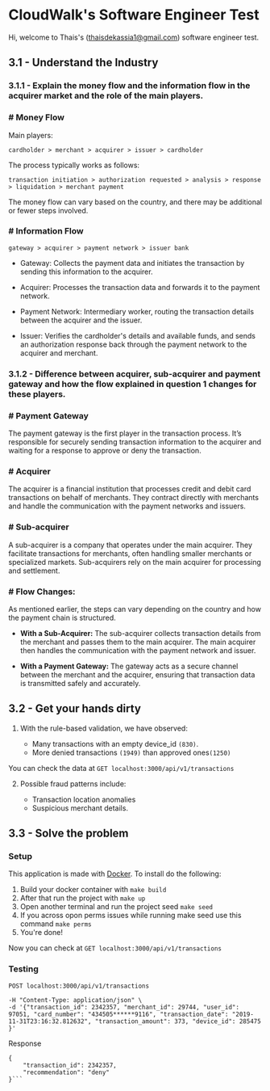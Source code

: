 # CloudWalk's Software Engineer Test

Hi, welcome to Thais's (thaisdekassia1@gmail.com) software engineer test. 

## 3.1 - Understand the Industry
 
### 3.1.1 - Explain the money flow and the information flow in the acquirer market and the role of the main players.


  ### # Money Flow

  Main players:

    cardholder > merchant > acquirer > issuer > cardholder

  The process typically works as follows:

    transaction initiation > authorization requested > analysis > response > liquidation > merchant payment

  The money flow can vary based on the country, and there may be additional or fewer steps involved.

  ### # Information Flow

    gateway > acquirer > payment network > issuer bank 


  - Gateway: Collects the payment data and initiates the transaction by sending this information to the acquirer.

  - Acquirer: Processes the transaction data and forwards it to the payment network.

  - Payment Network: Intermediary worker, routing the transaction details between the acquirer and the issuer.

  - Issuer: Verifies the cardholder's details and available funds, and sends an authorization response back through the payment network to the acquirer and merchant.

### 3.1.2 - Difference between acquirer, sub-acquirer and payment gateway and how the flow explained in question 1 changes for these players.

  ### # Payment Gateway

  The payment gateway is the first player in the transaction process. It’s responsible for securely sending transaction information to the acquirer and waiting for a response to approve or deny the transaction.

  ### # Acquirer
  The acquirer is a financial institution that processes credit and debit card transactions on behalf of merchants. They contract directly with merchants and handle the communication with the payment networks and issuers.

  ### # Sub-acquirer
  A sub-acquirer is a company that operates under the main acquirer. They facilitate transactions for merchants, often handling smaller merchants or specialized markets. Sub-acquirers rely on the main acquirer for processing and settlement.  

  ### # Flow Changes:

  As mentioned earlier, the steps can vary depending on the country and how the payment chain is structured.

- <b>With a Sub-Acquirer:</b> The sub-acquirer collects transaction details from the merchant and passes them to the main acquirer. The main acquirer then handles the communication with the payment network and issuer.

- <b>With a Payment Gateway:</b> The gateway acts as a secure channel between the merchant and the acquirer, ensuring that transaction data is transmitted safely and accurately.

## 3.2 - Get your hands dirty

1. With the rule-based validation, we have observed:

    - Many transactions with an empty device_id `(830)`.
    - More denied transactions `(1949)` than approved ones`(1250)`

  You can check the data at `GET localhost:3000/api/v1/transactions`

2. Possible fraud patterns include:

    - Transaction location anomalies
    - Suspicious merchant details.


## 3.3 - Solve the problem
### Setup

This application is made with [Docker](https://github.com/docker/awesome-compose/tree/master/official-documentation-samples/rails/). To install do the following:

1. Build your docker container with ```make build```
2. After that run the project with ```make up```
3. Open another terminal and run the project seed ```make seed```
4. If you across opon perms issues while running make seed use this command
  ```make perms```
5. You're done!

Now you can check at ```GET localhost:3000/api/v1/transactions```


### Testing

```POST localhost:3000/api/v1/transactions```

```curl -X POST http://localhost:3000/api/v1/transactions \
-H "Content-Type: application/json" \
-d '{"transaction_id": 2342357, "merchant_id": 29744, "user_id": 97051, "card_number": "434505******9116", "transaction_date": "2019-11-31T23:16:32.812632", "transaction_amount": 373, "device_id": 285475 }'
```

Response
```
{
    "transaction_id": 2342357,
    "recommendation": "deny"
}```
